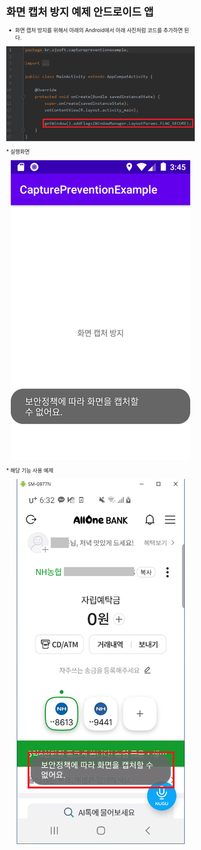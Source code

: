 화면 캡처 방지 예제 안드로이드 앱
=============

* 화면 캡처 방지를 위해서 아래의 Android에서 아래 사진처럼 코드를 추가하면 된다.  
<p align="center"><img src="코드.png"><p>  
* 실행화면  
<p align="center"><img src="실행화면.png"></p>  
* 해당 기능 사용 예제  
<p align="center"><img src="예제.png"></p>